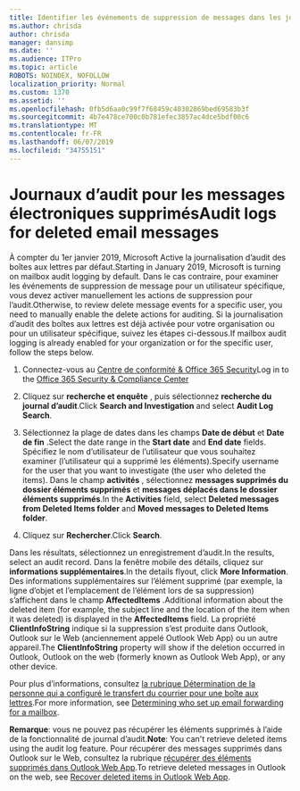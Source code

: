 ```yaml
---
title: Identifier les événements de suppression de messages dans les journaux d’audit
ms.author: chrisda
author: chrisda
manager: dansimp
ms.date: ''
ms.audience: ITPro
ms.topic: article
ROBOTS: NOINDEX, NOFOLLOW
localization_priority: Normal
ms.custom: 1370
ms.assetid: ''
ms.openlocfilehash: 0fb5d6aa0c99f7f68459c40302869bed69583b3f
ms.sourcegitcommit: 4b7e478ce700c0b781efec3857ac4dce5bdf00c6
ms.translationtype: MT
ms.contentlocale: fr-FR
ms.lasthandoff: 06/07/2019
ms.locfileid: "34755151"
---
```

# <a name="audit-logs-for-deleted-email-messages"></a><span data-ttu-id="31408-102">Journaux d’audit pour les messages électroniques supprimés</span><span class="sxs-lookup"><span data-stu-id="31408-102">Audit logs for deleted email messages</span></span>

<span data-ttu-id="31408-103">À compter du 1er janvier 2019, Microsoft Active la journalisation d’audit des boîtes aux lettres par défaut.</span><span class="sxs-lookup"><span data-stu-id="31408-103">Starting in January 2019, Microsoft is turning on mailbox audit logging by default.</span></span> <span data-ttu-id="31408-104">Dans le cas contraire, pour examiner les événements de suppression de message pour un utilisateur spécifique, vous devez activer manuellement les actions de suppression pour l’audit.</span><span class="sxs-lookup"><span data-stu-id="31408-104">Otherwise, to review delete message events for a specific user, you need to manually enable the delete actions for auditing.</span></span> <span data-ttu-id="31408-105">Si la journalisation d’audit des boîtes aux lettres est déjà activée pour votre organisation ou pour un utilisateur spécifique, suivez les étapes ci-dessous.</span><span class="sxs-lookup"><span data-stu-id="31408-105">If mailbox audit logging is already enabled for your organization or for the specific user, follow the steps below.</span></span>

1. <span data-ttu-id="31408-106">Connectez-vous au [Centre de conformité & Office 365 Security](https://protection.office.com/)</span><span class="sxs-lookup"><span data-stu-id="31408-106">Log in to the [Office 365 Security & Compliance Center](https://protection.office.com/)</span></span>

2. <span data-ttu-id="31408-107">Cliquez sur **recherche et enquête** , puis sélectionnez **recherche du journal d’audit**.</span><span class="sxs-lookup"><span data-stu-id="31408-107">Click **Search and Investigation** and select **Audit Log Search**.</span></span>

3. <span data-ttu-id="31408-108">Sélectionnez la plage de dates dans les champs **Date de début** et **Date de fin** .</span><span class="sxs-lookup"><span data-stu-id="31408-108">Select the date range in the **Start date** and **End date** fields.</span></span> <span data-ttu-id="31408-109">Spécifiez le nom d’utilisateur de l’utilisateur que vous souhaitez examiner (l’utilisateur qui a supprimé les éléments).</span><span class="sxs-lookup"><span data-stu-id="31408-109">Specify username for the user that you want to investigate (the user who deleted the items).</span></span> <span data-ttu-id="31408-110">Dans le champ **activités** , sélectionnez **messages supprimés du dossier éléments supprimés** et **messages déplacés dans le dossier éléments supprimés**.</span><span class="sxs-lookup"><span data-stu-id="31408-110">In the **Activities** field, select **Deleted messages from Deleted Items folder** and **Moved messages to Deleted Items folder**.</span></span>

4. <span data-ttu-id="31408-111">Cliquez sur **Rechercher**.</span><span class="sxs-lookup"><span data-stu-id="31408-111">Click **Search**.</span></span>

<span data-ttu-id="31408-112">Dans les résultats, sélectionnez un enregistrement d’audit.</span><span class="sxs-lookup"><span data-stu-id="31408-112">In the results, select an audit record.</span></span> <span data-ttu-id="31408-113">Dans la fenêtre mobile des détails, cliquez sur **informations supplémentaires**.</span><span class="sxs-lookup"><span data-stu-id="31408-113">In the details flyout, click **More Information**.</span></span> <span data-ttu-id="31408-114">Des informations supplémentaires sur l’élément supprimé (par exemple, la ligne d’objet et l’emplacement de l’élément lors de sa suppression) s’affichent dans le champ **AffectedItems** .</span><span class="sxs-lookup"><span data-stu-id="31408-114">Additional information about the deleted item (for example, the subject line and the location of the item when it was deleted) is displayed in the **AffectedItems** field.</span></span> <span data-ttu-id="31408-115">La propriété **ClientInfoString** indique si la suppression s’est produite dans Outlook, Outlook sur le Web (anciennement appelé Outlook Web App) ou un autre appareil.</span><span class="sxs-lookup"><span data-stu-id="31408-115">The **ClientInfoString** property will show if the deletion occurred in Outlook, Outlook on the web (formerly known as Outlook Web App), or any other device.</span></span>

<span data-ttu-id="31408-116">Pour plus d’informations, consultez [la rubrique Détermination de la personne qui a configuré le transfert du courrier pour une boîte aux lettres](https://docs.microsoft.com/office365/securitycompliance/auditing-troubleshooting-scenarios#determining-if-a-user-deleted-email-items).</span><span class="sxs-lookup"><span data-stu-id="31408-116">For more information, see [Determining who set up email forwarding for a mailbox](https://docs.microsoft.com/office365/securitycompliance/auditing-troubleshooting-scenarios#determining-if-a-user-deleted-email-items).</span></span>

<span data-ttu-id="31408-117">**Remarque**: vous ne pouvez pas récupérer les éléments supprimés à l’aide de la fonctionnalité de journal d’audit.</span><span class="sxs-lookup"><span data-stu-id="31408-117">**Note**: You can't retrieve deleted items using the audit log feature.</span></span> <span data-ttu-id="31408-118">Pour récupérer des messages supprimés dans Outlook sur le Web, consultez la rubrique [récupérer des éléments supprimés dans Outlook Web App](https://support.office.com/article/C3D8FC15-EEEF-4F1C-81DF-E27964B7EDD4).</span><span class="sxs-lookup"><span data-stu-id="31408-118">To retrieve deleted messages in Outlook on the web, see [Recover deleted items in Outlook Web App](https://support.office.com/article/C3D8FC15-EEEF-4F1C-81DF-E27964B7EDD4).</span></span>
